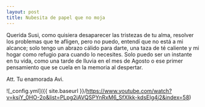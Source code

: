 ```yaml
---
layout: post
title: Nubesita de papel que no moja
---
```


Querida Susi, como quisiera desaparecer las tristezas de tu alma, resolver los problemas que te afligen, pero no puedo, entendí que no está a mi alcance; solo tengo un abrazo cálido para darte, una taza de té caliente y mi hogar como refugio para cuando lo necesites. Solo puedo ser un instante en tu vida, como una tarde de lluvia en el mes de Agosto o ese primer pensamiento que se cuela en la memoria al despertar. 

Att. Tu enamorada Avi.




![_config.yml]({{ site.baseurl }}/https://www.youtube.com/watch?v=ksiY_0HO-2o&list=PLpg2iAVQSPYnRxM6_SfXIkk-kdsEIg4j2&index=58)
